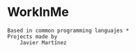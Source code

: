 # WorkInMe

    Based in common programming languajes *
    Projects made by 
        Javier Martínez
